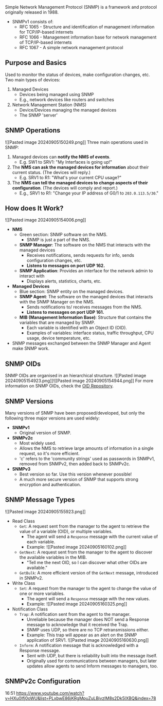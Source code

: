 Simple Network Management Protocol (SNMP) is a framework and protocol originally released in 1988. 
- SNMPv1 consists of:
	- RFC 1065 - Structure and identification of management information for TCP/IP-based internets
	- RFC 1066 - Management information base for network management of TCP/IP-based internets
	- RFC 1067 - A simple network management protocol
## Purpose and Basics
Used to monitor the status of devices, make configuration changes, etc.
Two main types of devices:
1.  Managed Devices
	- Devices being managed using SNMP
	- E.g., network devices like routers and switches
2. Network Management Station (NMS)
	- Device/Devices managing the managed devices
	- The SNMP 'server'
## SNMP Operations
![[Pasted image 20240905150249.png]]
Three main operations used in SNMP:
1. Managed devices can **notify the NMS of events**.
	- E.g. SW1 to SRV1: "My Interfaces is going up!"
2. The **NMS can ask the managed devices for information** about their current status. (The devices will reply.)
	- E.g. SRV1 to R1: "What's your current CPU usage?"
3. The **NMS can tell the managed devices to change aspects of their configuration**. (The devices will comply and report.)
	- E.g., SRV1 to R1: "Change your IP address of G0/1 to `203.0.113.5/30`."
## How does It Work?
![[Pasted image 20240905154006.png]]
- **NMS**
	- Green section: SNMP software on the NMS.
		- SNMP is just a part of the NMS.
	- **SNMP Manager**: The software on the NMS that interacts with the managed devices
		- Receives notifications, sends requests for info, sends configuration changes, etc.
		- **Listens to messages on port UDP 162.**
	- **SNMP Application**: Provides an interface for the network admin to interact with
		- Displays alerts, statistics, charts, etc.
- **Managed Devices**
	- Blue section: SNMP entity on the managed devices.
	- **SNMP Agent**: The software on the managed devices that interacts with the SNMP Manager on the NMS.
		- Sends notifications to/ receives messages from the NMS.
		- **Listens to messages on port UDP 161.**
	- **MIB (Management Information Base)**: Structure that contains the variables that are managed by SNMP.
		- Each variable is identified with an Object ID (OID).
		- Examples of variables: interface status, traffic throughput, CPU usage, device temperature, etc. 
- SNMP messages exchanged between the SNMP Manager and Agent make SNMP work.
## SNMP OIDs
SNMP OIDs are organised in an hierarchical structure.
![[Pasted image 20240905154923.png]]![[Pasted image 20240905154944.png]]
For more information on SNMP OIDs, check the [OID Repository](https://oid-info.com).
## SNMP Versions
Many versions of SNMP have been proposed/developed, but only the following three major versions are used widely:
- **SNMPv1**
	- Original version of SNMP.
- **SNMPv2c**
	- Most widely used.
	- Allows the NMS to retrieve large amounts of information in a single request, so it's more efficient.
	- 'c' refers to the 'community strings' used as passwords in SNMPv1, removed from SNMPv2, then added back to SNMPv2c.
- **SNMPv3**
	- Best version so far. Use this version whenever possible!
	- A much more secure version of SNMP that supports strong encryption and authentication.
## SNMP Message Types
![[Pasted image 20240905155923.png]]
- Read Class
	- `Get`: A request sent from the manager to the agent to retrieve the value of a variable (OID), or multiple variables.
		- The agent will send a `Response` message with the current value of each variable. 
		- Example: ![[Pasted image 20240905160102.png]]
	- `GetNext`: A request sent from the manager to the agent to discover the available variables in the MIB.
		- "Tell me the next OID, so I can discover what other OIDs are available."
	- `GetBulk`: A more efficient version of the `GetNext` message, introduced in SNMPv2.
- Write Class
	- `Set`: A request from the manager to the agent to change the value of one or more variables.
		- The agent will send a `Response` message with the new values.
		- Example: ![[Pasted image 20240905160325.png]]
- Notification Class
	- `Trap`: A notification sent from the agent to the manager. 
		- Unreliable because the manager does NOT send a Response message to acknowledge that it received the Trap.  
		- SNMP uses UDP, so there are no TCP retransmissions either.
		- Example: This trap will appear as an alert on the SNMP application of SRV1. ![[Pasted image 20240905160630.png]]
	- `Inform`: A notification message that is acknowledged with a Response message.
		- Sent with UDP, but there is reliability built into the message itself.
		- Originally used for communications between managers, but later updates allow agents to send Inform messages to managers, too.
## SNMPv2c Configuration
16:51 https://www.youtube.com/watch?v=HXu0Ifj0oWU&list=PLxbwE86jKRgMpuZuLBivzlM8s2Dk5lXBQ&index=78


